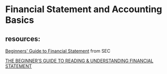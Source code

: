 # Financial Statement and Accounting Basics

## resources:
[Beginners' Guide to Financial Statement](https://www.sec.gov/reportspubs/investor-publications/investorpubsbegfinstmtguidehtm.html) from SEC

[THE BEGINNER’S GUIDE TO READING & UNDERSTANDING FINANCIAL STATEMENT](https://online.hbs.edu/blog/post/how-to-read-financial-statements)